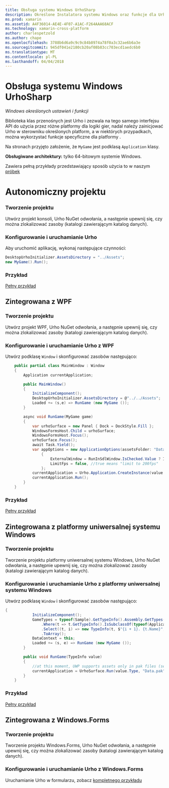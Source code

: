 ```yaml
---
title: Obsługa systemu Windows UrhoSharp
description: Określone Instalatora systemu Windows oraz funkcje dla UrhoSharp.
ms.prod: xamarin
ms.assetid: A4F36014-AE4E-4F07-A1AC-F264AAA68ACF
ms.technology: xamarin-cross-platform
author: charlespetzold
ms.author: chape
ms.openlocfilehash: 3788b6d6a9c9c9c84b8974a78f0a3c32ae6b6a3e
ms.sourcegitcommit: 945df041e2180cb20af08b83cc703ecd1aedc6b0
ms.translationtype: MT
ms.contentlocale: pl-PL
ms.lasthandoff: 04/04/2018
---
```

# <a name="urhosharp-windows-support"></a>Obsługa systemu Windows UrhoSharp

_Windows określonych ustawień i funkcji_

Biblioteka klas przenośnych jest Urho i zezwala na tego samego interfejsu API do użycia przez różne platformy dla logiki gier, nadal należy zainicjować Urho w sterowniku określonych platform, a w niektórych przypadkach, można wykorzystać funkcje specyficzne dla platformy .

Na stronach przyjęto założenie, że `MyGame` jest podklasą `Application` klasy.

**Obsługiwane architektury:** tylko 64-bitowym systemie Windows.

Zawiera pełną przykłady przedstawiający sposób użycia to w naszym [próbek](https://github.com/xamarin/urho-samples/tree/master/FeatureSamples)

# <a name="standalone-project"></a>Autonomiczny projektu

### <a name="creating-a-project"></a>Tworzenie projektu

Utwórz projekt konsoli, Urho NuGet odwołania, a następnie upewnij się, czy można zlokalizować zasoby (katalogi zawierającym katalog danych).

### <a name="configuring-and-launching-urho"></a>Konfigurowanie i uruchamianie Urho

Aby uruchomić aplikację, wykonaj następujące czynności:

```csharp
DesktopUrhoInitializer.AssetsDirectory = "../Assets";
new MyGame().Run();
```
### <a name="example"></a>Przykład

[Pełny przykład](https://github.com/xamarin/urho-samples/tree/master/FeatureSamples/Desktop)

## <a name="integrated-with-wpf"></a>Zintegrowana z WPF

### <a name="creating-a-project"></a>Tworzenie projektu

Utwórz projekt WPF, Urho NuGet odwołania, a następnie upewnij się, czy można zlokalizować zasoby (katalogi zawierającym katalog danych).

### <a name="configuring-and-launching-urho-from-wpf"></a>Konfigurowanie i uruchamianie Urho z WPF

Utwórz podklasę `Window` i skonfigurować zasobów następująco:

```csharp
    public partial class MainWindow : Window
    {
        Application currentApplication;

        public MainWindow()
        {
            InitializeComponent();
            DesktopUrhoInitializer.AssetsDirectory = @"../../Assets";
            Loaded += (s,e) => RunGame (new MyGame ());
        }

        async void RunGame(MyGame game)
        {
            var urhoSurface = new Panel { Dock = DockStyle.Fill };
            WindowsFormsHost.Child = urhoSurface;
            WindowsFormsHost.Focus();
            urhoSurface.Focus();
            await Task.Yield();
            var appOptions = new ApplicationOptions(assetsFolder: "Data")
                {
                    ExternalWindow = RunInSdlWindow.IsChecked.Value ? IntPtr.Zero : urhoSurface.Handle,
                    LimitFps = false, //true means "limit to 200fps"
                };
            currentApplication = Urho.Application.CreateInstance(value.Type, appOptions);
            currentApplication.Run();
        }
    }
```

### <a name="example"></a>Przykład

[Pełny przykład](https://github.com/xamarin/urho-samples/tree/master/FeatureSamples/WPF)

## <a name="integrated-with-uwp"></a>Zintegrowana z platformy uniwersalnej systemu Windows

### <a name="creating-a-project"></a>Tworzenie projektu

Tworzenie projektu platformy uniwersalnej systemu Windows, Urho NuGet odwołania, a następnie upewnij się, czy można zlokalizować zasoby (katalogi zawierającym katalog danych).

### <a name="configuring-and-launching-urho-from-uwp"></a>Konfigurowanie i uruchamianie Urho z platformy uniwersalnej systemu Windows

Utwórz podklasę `Window` i skonfigurować zasobów następująco:

```csharp
{
            InitializeComponent();
            GameTypes = typeof(Sample).GetTypeInfo().Assembly.GetTypes()
                .Where(t => t.GetTypeInfo().IsSubclassOf(typeof(Application)) && t != typeof(Sample))
                .Select((t, i) => new TypeInfo(t, $"{i + 1}. {t.Name}", ""))
                .ToArray();
            DataContext = this;
            Loaded += (s, e) => RunGame (new MyGame ());
        }

        public void RunGame(TypeInfo value)
        {
            //at this moment, UWP supports assets only in pak files (see PackageTool)
            currentApplication = UrhoSurface.Run(value.Type, "Data.pak");
        }
    }
```

### <a name="example"></a>Przykład

[Pełny przykład](https://github.com/xamarin/urho-samples/tree/master/FeatureSamples/UWP)

## <a name="integrated-with-windowsforms"></a>Zintegrowana z Windows.Forms

### <a name="creating-a-project"></a>Tworzenie projektu

Tworzenie projektu Windows.Forms, Urho NuGet odwołania, a następnie upewnij się, czy można zlokalizować zasoby (katalogi zawierającym katalog danych).

### <a name="configuring-and-launching-urho-from-windowsforms"></a>Konfigurowanie i uruchamianie Urho z Windows.Forms

Uruchamianie Urho w formularzu, zobacz [kompletnego przykładu](https://github.com/xamarin/urho-samples/blob/master/FeatureSamples/WinForms/SamplesForm.cs)

